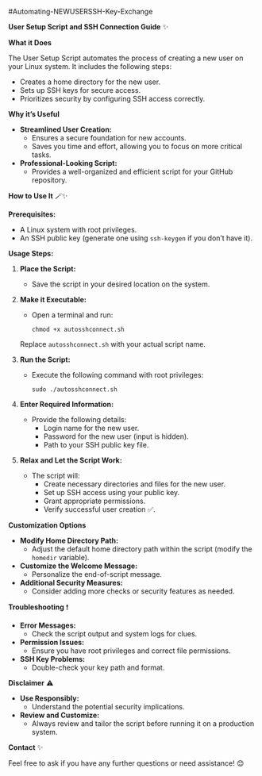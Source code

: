 #Automating-NEWUSERSSH-Key-Exchange

**User Setup Script and SSH Connection Guide** ✨

**What it Does**

The User Setup Script automates the process of creating a new user on your Linux system. It includes the following steps:

- Creates a home directory for the new user.
- Sets up SSH keys for secure access.
- Prioritizes security by configuring SSH access correctly.

**Why it’s Useful**

- **Streamlined User Creation:**
  - Ensures a secure foundation for new accounts.
  - Saves you time and effort, allowing you to focus on more critical tasks.
- **Professional-Looking Script:**
  - Provides a well-organized and efficient script for your GitHub repository.

**How to Use It** 🪄✨

**Prerequisites:**

- A Linux system with root privileges.
- An SSH public key (generate one using `ssh-keygen` if you don’t have it).

**Usage Steps:**

1. **Place the Script:**
   - Save the script in your desired location on the system.

2. **Make it Executable:**
   - Open a terminal and run:

     ```
     chmod +x autosshconnect.sh
     ```

   Replace `autosshconnect.sh` with your actual script name.

3. **Run the Script:**
   - Execute the following command with root privileges:

     ```
     sudo ./autosshconnect.sh
     ```

4. **Enter Required Information:**
   - Provide the following details:
     - Login name for the new user.
     - Password for the new user (input is hidden).
     - Path to your SSH public key file.

5. **Relax and Let the Script Work:**
   - The script will:
     - Create necessary directories and files for the new user.
     - Set up SSH access using your public key.
     - Grant appropriate permissions.
     - Verify successful user creation ✅.

**Customization Options**

- **Modify Home Directory Path:**
  - Adjust the default home directory path within the script (modify the `homedir` variable).
- **Customize the Welcome Message:**
  - Personalize the end-of-script message.
- **Additional Security Measures:**
  - Consider adding more checks or security features as needed.

**Troubleshooting** ❗

- **Error Messages:**
  - Check the script output and system logs for clues.
- **Permission Issues:**
  - Ensure you have root privileges and correct file permissions.
- **SSH Key Problems:**
  - Double-check your key path and format.

**Disclaimer** ⚠️

- **Use Responsibly:**
  - Understand the potential security implications.
- **Review and Customize:**
  - Always review and tailor the script before running it on a production system.

**Contact** ✨

Feel free to ask if you have any further questions or need assistance! 😊
